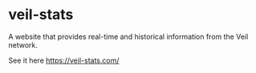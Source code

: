 # veil-stats
A website that provides real-time and historical information from the Veil network.

See it here https://veil-stats.com/
